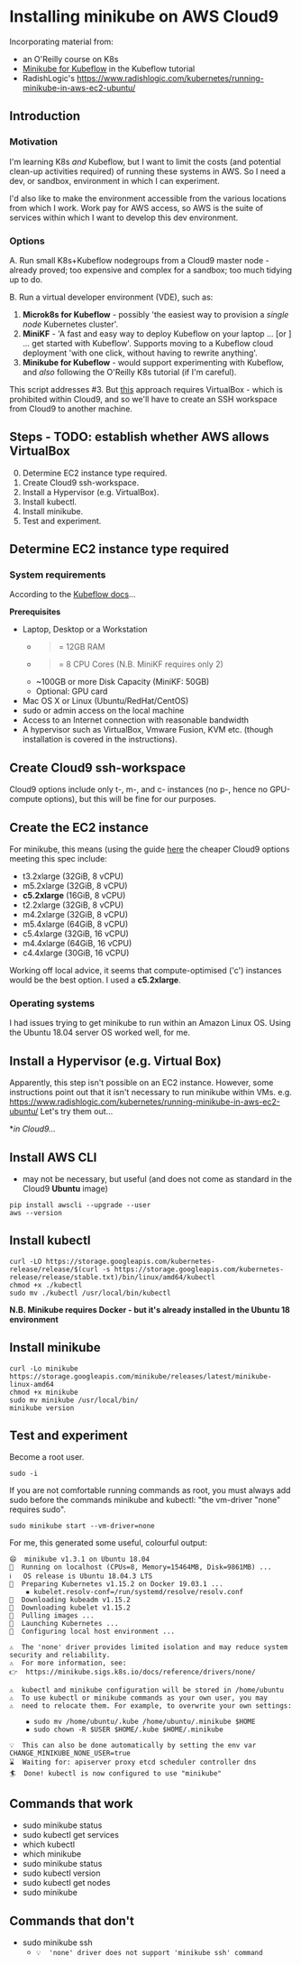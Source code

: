 # Installing minikube on AWS Cloud9 #

Incorporating material from:
- an O'Reilly course on K8s
- [Minikube for Kubeflow](https://www.kubeflow.org/docs/other-guides/virtual-dev/getting-started-minikube/) in the Kubeflow tutorial
- RadishLogic's https://www.radishlogic.com/kubernetes/running-minikube-in-aws-ec2-ubuntu/ 

## Introduction ##

### Motivation ###

I'm learning K8s *and* Kubeflow, but I want to limit the costs (and potential clean-up activities required) of running these systems in AWS.
So I need a dev, or sandbox, environment in which I can experiment.

I'd also like to make the environment accessible from the various locations from which I work. 
Work pay for AWS access, so AWS is the suite of services within which I want to develop this dev environment.

### Options ###

A. Run small K8s+Kubeflow nodegroups from a Cloud9 master node - already proved; too expensive and complex for a sandbox; too much tidying up to do.

B. Run a virtual developer environment (VDE), such as:
1. **Microk8s for Kubeflow** - possibly 'the easiest way to provision a *single node* Kubernetes cluster'.
2. **MiniKF** - 'A fast and easy way to deploy Kubeflow on your laptop ... [or ] ... get started with Kubeflow'. Supports moving to a Kubeflow cloud deployment 'with one click, without having to rewrite anything'.
3. **Minikube for Kubeflow** - would support experimenting with Kubeflow, and *also* following the O'Reilly K8s tutorial (if I'm careful).

This script addresses #3. But [this](https://www.kubeflow.org/docs/other-guides/virtual-dev/getting-started-minikube/) approach requires VirtualBox - which is prohibited within Cloud9, and so we'll have to create an SSH workspace from Cloud9 to another machine.


## Steps - TODO: establish whether AWS allows VirtualBox ##

0. Determine EC2 instance type required.
0. Create Cloud9 ssh-workspace.
0. Install a Hypervisor (e.g. VirtualBox).
0. Install kubectl.
0. Install minikube.
0. Test and experiment.

## Determine EC2 instance type required ###

### System requirements ###

According to the [Kubeflow docs](https://www.kubeflow.org/docs/other-guides/virtual-dev/getting-started-minikube/)...

**Prerequisites**
- Laptop, Desktop or a Workstation
  - >= 12GB RAM
  - >= 8 CPU Cores (N.B. MiniKF requires only 2)
  - ~100GB or more Disk Capacity (MiniKF: 50GB)
  - Optional: GPU card
- Mac OS X or Linux (Ubuntu/RedHat/CentOS)
- sudo or admin access on the local machine
- Access to an Internet connection with reasonable bandwidth
- A hypervisor such as VirtualBox, Vmware Fusion, KVM etc. (though installation is covered in the instructions).

## Create Cloud9 ssh-workspace ##

Cloud9 options include only t-, m-, and c- instances (no p-, hence no GPU-compute options), but this will be fine for our purposes.
## Create the EC2 instance ##

For minikube, this means (using the guide [here](https://www.ec2instances.info/?min_memory=12&min_vcpus=2&min_storage=50&region=eu-west-1) the cheaper Cloud9 options meeting this spec include:
- t3.2xlarge (32GiB, 8 vCPU)
- m5.2xlarge (32GiB, 8 vCPU)
- **c5.2xlarge** (16GiB, 8 vCPU) 
- t2.2xlarge (32GiB, 8 vCPU)
- m4.2xlarge (32GiB, 8 vCPU)
- m5.4xlarge (64GiB, 8 vCPU)
- c5.4xlarge (32GiB, 16 vCPU)
- m4.4xlarge (64GiB, 16 vCPU)
- c4.4xlarge (30GiB, 16 vCPU)

Working off local advice, it seems that compute-optimised ('c') instances would be the best option. 
I used a **c5.2xlarge**.

### Operating systems ###
I had issues trying to get minikube to run within an Amazon Linux OS. Using the Ubuntu 18.04 server OS worked well, for me.

## Install a Hypervisor (e.g. Virtual Box) ##
Apparently, this step isn't possible on an EC2 instance. However, some instructions point out that it isn't necessary to run minikube within VMs.
e.g. https://www.radishlogic.com/kubernetes/running-minikube-in-aws-ec2-ubuntu/
Let's try them out...

**in Cloud9...*

## Install AWS CLI ##

- may not be necessary, but useful (and does not come as standard in the Cloud9 **Ubuntu** image)
```
pip install awscli --upgrade --user
aws --version
```

## Install kubectl ##

```
curl -LO https://storage.googleapis.com/kubernetes-release/release/$(curl -s https://storage.googleapis.com/kubernetes-release/release/stable.txt)/bin/linux/amd64/kubectl
chmod +x ./kubectl
sudo mv ./kubectl /usr/local/bin/kubectl
```

**N.B. Minikube requires Docker - but it's already installed in the Ubuntu 18 environment**

## Install minikube ##
```
curl -Lo minikube https://storage.googleapis.com/minikube/releases/latest/minikube-linux-amd64
chmod +x minikube
sudo mv minikube /usr/local/bin/
minikube version
```

## Test and experiment ##

Become a root user.
```
sudo -i
```

If you are not comfortable running commands as root, you must always add sudo before the commands minikube and kubectl: 
"the vm-driver "none" requires sudo".
```
sudo minikube start --vm-driver=none
```

For me, this generated some useful, colourful output:
```
😄  minikube v1.3.1 on Ubuntu 18.04
🤹  Running on localhost (CPUs=8, Memory=15464MB, Disk=9861MB) ...
ℹ️   OS release is Ubuntu 18.04.3 LTS
🐳  Preparing Kubernetes v1.15.2 on Docker 19.03.1 ...
    ▪ kubelet.resolv-conf=/run/systemd/resolve/resolv.conf
💾  Downloading kubeadm v1.15.2
💾  Downloading kubelet v1.15.2
🚜  Pulling images ...
🚀  Launching Kubernetes ... 
🤹  Configuring local host environment ...

⚠️  The 'none' driver provides limited isolation and may reduce system security and reliability.
⚠️  For more information, see:
👉  https://minikube.sigs.k8s.io/docs/reference/drivers/none/

⚠️  kubectl and minikube configuration will be stored in /home/ubuntu
⚠️  To use kubectl or minikube commands as your own user, you may
⚠️  need to relocate them. For example, to overwrite your own settings:

    ▪ sudo mv /home/ubuntu/.kube /home/ubuntu/.minikube $HOME
    ▪ sudo chown -R $USER $HOME/.kube $HOME/.minikube

💡  This can also be done automatically by setting the env var CHANGE_MINIKUBE_NONE_USER=true
⌛  Waiting for: apiserver proxy etcd scheduler controller dns
🏄  Done! kubectl is now configured to use "minikube"
```

## Commands that work ##

- sudo minikube status
- sudo kubectl get services
- which kubectl
- which minikube
- sudo minikube status
- sudo kubectl version
- sudo kubectl get nodes
- sudo minikube

## Commands that don't ##

- sudo minikube ssh
  - `💡  'none' driver does not support 'minikube ssh' command`
  
